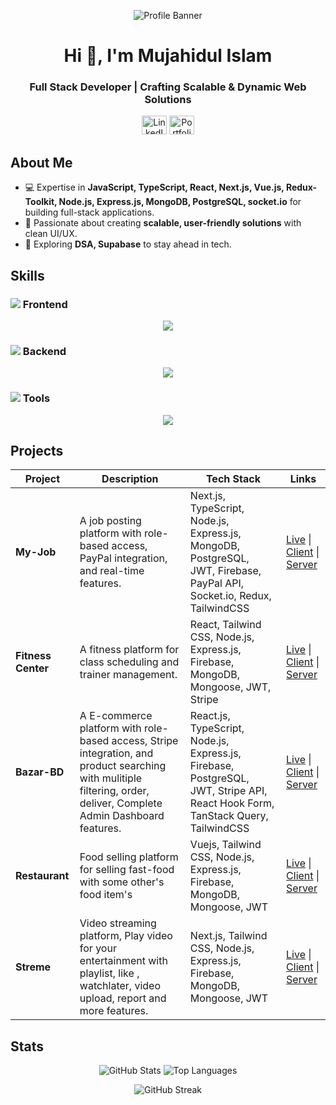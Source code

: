 <p align="center">
  <img src="https://res.cloudinary.com/diez3alve/image/upload/v1736714086/Black-and-White-Gradient-Personal-Linked-In-Banner_huoewl.png" alt="Profile Banner" />
</p>

<h1 align="center">Hi 👋, I'm Mujahidul Islam</h1>
<h3 align="center">Full Stack Developer | Crafting Scalable & Dynamic Web Solutions</h3>

<p align="center">
  <a href="https://linkedin.com/in/mujahidul-islam-07b5a42a0"><img src="https://raw.githubusercontent.com/rahuldkjain/github-profile-readme-generator/master/src/images/icons/Social/linked-in-alt.svg" alt="LinkedIn" height="30" width="40" /></a>
  <a href="https://new-mujahid-portfolio.vercel.app/"><img src="https://i.ibb.co/fSV94Hs/m-logo.png" alt="Portfolio" height="30" width="40" /></a>
</p>

## About Me
- 💻 Expertise in **JavaScript, TypeScript, React, Next.js, Vue.js, Redux-Toolkit, Node.js, Express.js, MongoDB, PostgreSQL, socket.io** for building full-stack applications.
- 🚀 Passionate about creating **scalable, user-friendly solutions** with clean UI/UX.
- 🌟 Exploring **DSA, Supabase** to stay ahead in tech.

## Skills
### <img src="https://img.shields.io/badge/Frontend-1f425f?style=flat-square" /> Frontend
<p align="center">
  <img src="https://skillicons.dev/icons?i=js,typescript,react,nextjs,redux,vuejs,html,css,tailwind" />
</p>

### <img src="https://img.shields.io/badge/Backend-1f425f?style=flat-square" /> Backend
<p align="center">
  <img src="https://skillicons.dev/icons?i=nodejs,express,mongodb,postgres,mysql,firebase,supabase" />
</p>

### <img src="https://img.shields.io/badge/Tools-1f425f?style=flat-square" /> Tools
<p align="center">
  <img src="https://skillicons.dev/icons?i=vscode,vercel,postman,npm" />
</p>

## Projects
| Project | Description | Tech Stack | Links |
|---------|-------------|------------|-------|
| **My-Job** | A job posting platform with role-based access, PayPal integration, and real-time features. | Next.js, TypeScript, Node.js, Express.js, MongoDB, PostgreSQL, JWT, Firebase, PayPal API, Socket.io, Redux, TailwindCSS | [Live](https://my-job-brown.vercel.app/) \| [Client](https://github.com/Mujahid2000/myJob) \| [Server](https://github.com/Mujahid2000/Job-server) |
| **Fitness Center** | A fitness platform for class scheduling and trainer management. | React, Tailwind CSS, Node.js, Express.js, Firebase, MongoDB, Mongoose, JWT, Stripe | [Live](https://gym-center-eta.vercel.app) \| [Client](https://github.com/Mujahid2000/gym-center) \| [Server](https://github.com/Mujahid2000/gym-server) |
| **Bazar-BD** | A E-commerce platform with role-based access, Stripe integration, and product searching with mulitiple filtering, order, deliver, Complete Admin Dashboard features. | React.js, TypeScript, Node.js, Express.js, Firebase, PostgreSQL, JWT, Stripe API, React Hook Form, TanStack Query, TailwindCSS | [Live](https://bazar-bd.vercel.app/) \| [Client](https://github.com/Mujahid2000/Bazar-BD) \| [Server](https://github.com/Mujahid2000/Postgre-Server) |
| **Restaurant** | Food selling platform for selling fast-food with some other's food item's |Vuejs, Tailwind CSS, Node.js, Express.js, Firebase, MongoDB, Mongoose, JWT | [Live](https://restaurant-beta-lemon.vercel.app/) \| [Client](https://github.com/Mujahid2000/Restaurant-) \| [Server](https://github.com/Mujahid2000/Restaurant-Server) |
| **Streme** | Video streaming platform, Play video for your entertainment with playlist, like , watchlater, video upload, report and more features. |Next.js, Tailwind CSS, Node.js, Express.js, Firebase, MongoDB, Mongoose, JWT | [Live](https://restaurant-beta-lemon.vercel.app/) \| [Client](https://github.com/Mujahid2000/Restaurant-) \| [Server](https://github.com/Mujahid2000/Restaurant-Server) |

## Stats
<p align="center">
  <img src="https://github-readme-stats.vercel.app/api?username=mujahid2000&show_icons=true&theme=tokyonight&hide_border=true" alt="GitHub Stats" />
  <img src="https://github-readme-stats.vercel.app/api/top-langs?username=mujahid2000&layout=compact&theme=tokyonight&hide_border=true" alt="Top Languages" />
</p>
<p align="center">
  <img src="https://github-readme-streak-stats.herokuapp.com?user=mujahid2000&theme=tokyonight&hide_border=true&card_width=500" alt="GitHub Streak" />
</p>
